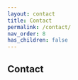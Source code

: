 ```yaml
---
layout: contact
title: Contact
permalink: /contact/
nav_order: 8
has_children: false
---
```


<h2>Contact</h2>
